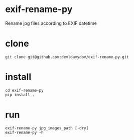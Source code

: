 # exif-rename-py
Rename jpg files according to EXIF datetime

# clone
```
git clone git@github.com:devldavydov/exif-rename-py.git
```

# install
```
cd exif-rename-py
pip install .
```

# run
```
exif-rename-py jpg_images_path [-dry]
exif-rename-py -h
```